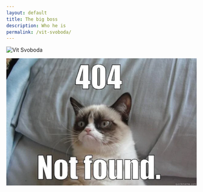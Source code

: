 ```yaml
---
layout: default
title: The big boss
description: Who he is
permalink: /vit-svoboda/
---
```


![Vit Svoboda](/assets/images/vit-svoboda.png)

![not found](/assets/theme/images/404_not_found.png)